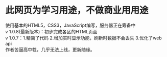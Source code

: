 # 此网页为学习用途，不做商业用用途
使用基本的HTML5，CSS3，JavaScript编写，服务器正在筹备中<br/>
v 1.0.8(最新版本)：初步完成各区的HTML页面<br/>
v 1.0.7：1.精简了代码 2.增加实时显示功能，刷新时数据不会丢失 3.优化了web api<br/>
作者苦逼高中牲，几乎无法上线，更新随缘。
